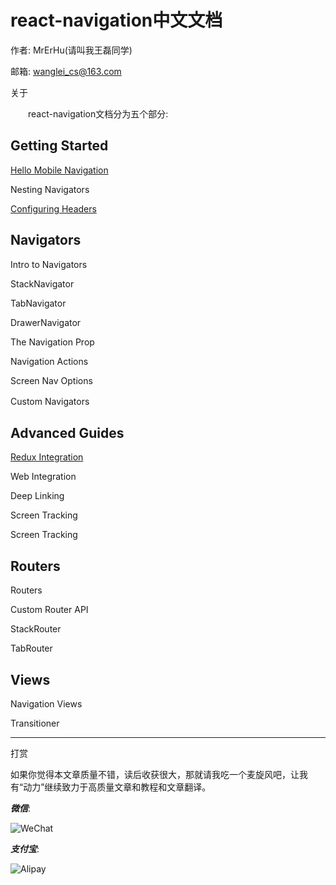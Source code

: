 # react-navigation中文文档

作者: MrErHu(请叫我王磊同学)

邮箱: [wanglei_cs@163.com](mailto:wanglei_cs@163.com)

关于

　　react-navigation文档分为五个部分:

## Getting Started

[Hello Mobile Navigation](https://github.com/MrErHu/translation/blob/master/react-navigation/doc/Hello-Mobile-Navigation.md)

Nesting Navigators

[Configuring Headers](https://github.com/MrErHu/translation/blob/master/react-navigation/doc/Configuring-Headers.md)

## Navigators

Intro to Navigators

StackNavigator

TabNavigator

DrawerNavigator

The Navigation Prop

Navigation Actions

Screen Nav Options

Custom Navigators
 　　
## Advanced Guides

[Redux Integration](https://github.com/MrErHu/translation/blob/master/react-navigation/doc/Redux-Integration.md)

Web Integration

Deep Linking

Screen Tracking

Screen Tracking

## Routers

Routers

Custom Router API

StackRouter

TabRouter

## Views

Navigation Views

Transitioner

***

打赏

如果你觉得本文章质量不错，读后收获很大，那就请我吃一个麦旋风吧，让我有“动力”继续致力于高质量文章和教程和文章翻译。

***微信***:

![WeChat](http://omaqpbodr.bkt.clouddn.com/Wechat.jpeg?imageView2/3/w/200/h/200/q/75|imageslim)

***支付宝***:

![Alipay](http://omaqpbodr.bkt.clouddn.com/Alipay.jpeg?imageView2/3/w/200/h/200/q/75|imageslim)

